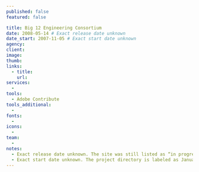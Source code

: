 ```yaml
---
published: false
featured: false

title: Big 12 Engineering Consortium
date: 2008-05-14 # Exact release date unknown
date_start: 2007-11-05 # Exact start date unknown
agency:
client:
image:
thumb:
links:
  - title:
    url:
services:
  -
tools:
  - Adobe Contribute
tools_additional:
  -
fonts:
  -
icons:
  -
team:
  -
notes:
  - Exact release date unknown. The site was still listed as “in progress” in a March 3, 2008 e-mail with an annual review. It was indicated in the review that the site would probably be launched in March. Another e-mail from May 14, 2008 discussed handing the content management off to the client.
  - Exact start date unknown. The project directory is labeled as January 2008, and the oldest files in the directory were last modified January 31. E-mails from November 5, 2007 show a mostly complete design.
---
```

